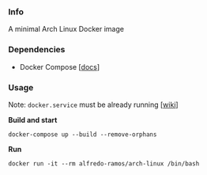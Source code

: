 ### Info

A minimal Arch Linux Docker image

### Dependencies

- Docker Compose [[docs](https://docs.docker.com/compose/install/)]

### Usage

Note: `docker.service` must be already running [[wiki](https://wiki.archlinux.org/index.php/Docker)]

**Build and start**

```shell
docker-compose up --build --remove-orphans
```

**Run**

```shell
docker run -it --rm alfredo-ramos/arch-linux /bin/bash
```
